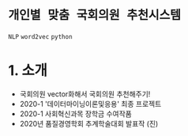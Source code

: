 # `개인별 맞춤 국회의원 추천시스템`
`NLP` `word2vec` `python`

# 1. 소개
- 국회의원 vector화해서 국회의원 추천해주기!
- 2020-1 '데이터마이닝이론및응용' 최종 프로젝트
- 2020-1 사회혁신과목 장학금 수여작품
- 2020년 품질경영학회 추계학술대회 발표작 (진)


